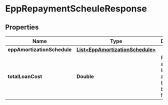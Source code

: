 # EppRepaymentScheuleResponse

## Properties
Name | Type | Description | Notes
------------ | ------------- | ------------- | -------------
**eppAmortizationSchedule** | [**List&lt;EppAmortizationSchedule&gt;**](EppAmortizationSchedule.md) |  |  [optional]
**totalLoanCost** | **Double** | Principal and total Interest amount to be paid by borrower for the loan. |  [optional]
